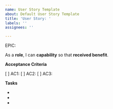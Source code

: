 ```yaml
---
name: User Story Template
about: Default User Story Template
title: 'User Story: '
labels: ''
assignees: ''

---
```


EPIC: <epic>

As a **role**, I can **capability** so that **received benefit**.

**Acceptance Criteria**

[ ] AC1:
[ ] AC2:
[ ] AC3:

**Tasks**

- 
- 
-
